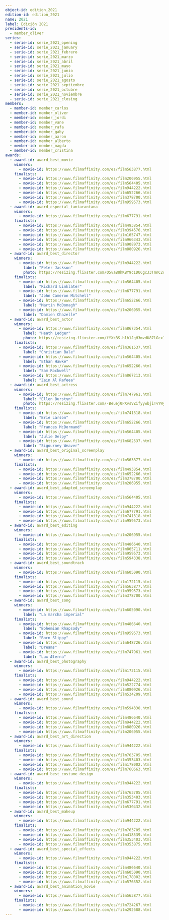 ```yaml
---
object-id: edition_2021
edition-id: edition_2021
name: 2021
label: Edición 2021
presidents-id:
  - member_oliver
series:
  - serie-id: serie_2021_opening
  - serie-id: serie_2021_january
  - serie-id: serie_2021_febrero
  - serie-id: serie_2021_marzo
  - serie-id: serie_2021_abril
  - serie-id: serie_2021_mayo
  - serie-id: serie_2021_junio
  - serie-id: serie_2021_julio
  - serie-id: serie_2021_agosto
  - serie-id: serie_2021_septiembre
  - serie-id: serie_2021_octubre
  - serie-id: serie_2021_noviembre
  - serie-id: serie_2021_closing
members:
  - member-id: member_carlos
  - member-id: member_oliver
  - member-id: member_jordi
  - member-id: member_vane
  - member-id: member_rafa
  - member-id: member_gaby
  - member-id: member_aaron
  - member-id: member_alberto
  - member-id: member_magda
  - member-id: member_cristina
awards:
  - award-id: award_best_movie
    winners:
      - movie-id: https://www.filmaffinity.com/es/film563877.html
    finalists:
      - movie-id: https://www.filmaffinity.com/es/film206955.html
      - movie-id: https://www.filmaffinity.com/es/film564405.html
      - movie-id: https://www.filmaffinity.com/es/film944222.html
      - movie-id: https://www.filmaffinity.com/es/film652266.html
      - movie-id: https://www.filmaffinity.com/es/film378700.html
      - movie-id: https://www.filmaffinity.com/es/film959573.html
  - award-id: award_especial_tantarantana
    winners:
      - movie-id: https://www.filmaffinity.com/es/film677791.html
    finalists:
      - movie-id: https://www.filmaffinity.com/es/film493854.html
      - movie-id: https://www.filmaffinity.com/es/film394576.html
      - movie-id: https://www.filmaffinity.com/es/film165747.html
      - movie-id: https://www.filmaffinity.com/es/film966343.html
      - movie-id: https://www.filmaffinity.com/es/film908973.html
      - movie-id: https://www.filmaffinity.com/es/film880926.html
  - award-id: award_best_director
    winners:
      - movie-id: https://www.filmaffinity.com/es/film944222.html
        label: "Peter Jackson"
        photo: https://resizing.flixster.com/O5vaBUhKBY9c1DUCgcJ3TmnC2q0=/218x280/v2/https://flxt.tmsimg.com/assets/154972_v9_bb.jpg
    finalists:
      - movie-id: https://www.filmaffinity.com/es/film564405.html
        label: "Richard Linklater"
      - movie-id: https://www.filmaffinity.com/es/film677791.html
        label: "John Cameron Mitchell"
      - movie-id: https://www.filmaffinity.com/es/film652266.html
        label: "Martin McDonagh"
      - movie-id: https://www.filmaffinity.com/es/film206955.html
        label: "Damien Chazelle"
  - award-id: award_best_actor
    winners:
      - movie-id: https://www.filmaffinity.com/es/film867354.html
        label: "Heath Ledger"
        photo: https://resizing.flixster.com/fYXkBS-hlh1JgH3mvdU87lGcx1o=/218x280/v2/https://flxt.tmsimg.com/v9/AllPhotos/72079/72079_v9_ba.jpg
    finalists:
      - movie-id: https://www.filmaffinity.com/es/film361537.html
        label: "Christian Bale"
      - movie-id: https://www.filmaffinity.com/es/film564405.html
        label: "Ethan Hawke"
      - movie-id: https://www.filmaffinity.com/es/film652266.html
        label: "Sam Rockwell"
      - movie-id: https://www.filmaffinity.com/es/film867213.html
        label: "Zain Al Rafeea"
  - award-id: award_best_actress
    winners:
      - movie-id: https://www.filmaffinity.com/es/film747961.html
        label: "Ellen Burstyn"
        photo: https://resizing.flixster.com/-Beuej0PXvsVZifyywbjiTvYWy4=/218x280/v2/https://flxt.tmsimg.com/v9/AllPhotos/248/248_v9_bb.jpg
    finalists:
      - movie-id: https://www.filmaffinity.com/es/film741318.html
        label: "Brie Larson"
      - movie-id: https://www.filmaffinity.com/es/film652266.html
        label: "Frances McDormand"
      - movie-id: https://www.filmaffinity.com/es/film564405.html
        label: "Julie Delpy"
      - movie-id: https://www.filmaffinity.com/es/film682537.html
        label: "Sigourney Weaver"
  - award-id: award_best_original_screenplay
    winners:
      - movie-id: https://www.filmaffinity.com/es/film563877.html
    finalists:
      - movie-id: https://www.filmaffinity.com/es/film493854.html
      - movie-id: https://www.filmaffinity.com/es/film652266.html
      - movie-id: https://www.filmaffinity.com/es/film378700.html
      - movie-id: https://www.filmaffinity.com/es/film206955.html
  - award-id: award_best_adapted_screenplay
    winners:
      - movie-id: https://www.filmaffinity.com/es/film564405.html
    finalists:
      - movie-id: https://www.filmaffinity.com/es/film944222.html
      - movie-id: https://www.filmaffinity.com/es/film677791.html
      - movie-id: https://www.filmaffinity.com/es/film741318.html
      - movie-id: https://www.filmaffinity.com/es/film959573.html
  - award-id: award_best_editing
    winners:
      - movie-id: https://www.filmaffinity.com/es/film206955.html
    finalists:
      - movie-id: https://www.filmaffinity.com/es/film486640.html
      - movie-id: https://www.filmaffinity.com/es/film865711.html
      - movie-id: https://www.filmaffinity.com/es/film959573.html
      - movie-id: https://www.filmaffinity.com/es/film594338.html
  - award-id: award_best_soundtrack
    winners:
      - movie-id: https://www.filmaffinity.com/es/film605090.html
    finalists:
      - movie-id: https://www.filmaffinity.com/es/film172115.html
      - movie-id: https://www.filmaffinity.com/es/film563877.html
      - movie-id: https://www.filmaffinity.com/es/film959573.html
      - movie-id: https://www.filmaffinity.com/es/film378700.html
  - award-id: award_best_song
    winners:
      - movie-id: https://www.filmaffinity.com/es/film605090.html
        label: "La marcha imperial"
    finalists:
      - movie-id: https://www.filmaffinity.com/es/film486640.html
        label: "Bohemian Rhapsody"
      - movie-id: https://www.filmaffinity.com/es/film959573.html
        label: "Born Slippy"
      - movie-id: https://www.filmaffinity.com/es/film648726.html
        label: "Dreams"
      - movie-id: https://www.filmaffinity.com/es/film747961.html
        label: "Lux Æterna"
  - award-id: award_best_photography
    winners:
      - movie-id: https://www.filmaffinity.com/es/film172115.html
    finalists:
      - movie-id: https://www.filmaffinity.com/es/film944222.html
      - movie-id: https://www.filmaffinity.com/es/film522774.html
      - movie-id: https://www.filmaffinity.com/es/film880926.html
      - movie-id: https://www.filmaffinity.com/es/film534209.html
  - award-id: award_best_sound
    winners:
      - movie-id: https://www.filmaffinity.com/es/film594338.html
    finalists:
      - movie-id: https://www.filmaffinity.com/es/film486640.html
      - movie-id: https://www.filmaffinity.com/es/film944222.html
      - movie-id: https://www.filmaffinity.com/es/film880926.html
      - movie-id: https://www.filmaffinity.com/es/film206955.html
  - award-id: award_best_art_direction
    winners:
      - movie-id: https://www.filmaffinity.com/es/film944222.html
    finalists:
      - movie-id: https://www.filmaffinity.com/es/film763705.html
      - movie-id: https://www.filmaffinity.com/es/film353403.html
      - movie-id: https://www.filmaffinity.com/es/film178002.html
      - movie-id: https://www.filmaffinity.com/es/film760663.html
  - award-id: award_best_costume_design
    winners:
      - movie-id: https://www.filmaffinity.com/es/film944222.html
    finalists:
      - movie-id: https://www.filmaffinity.com/es/film763705.html
      - movie-id: https://www.filmaffinity.com/es/film353403.html
      - movie-id: https://www.filmaffinity.com/es/film677791.html
      - movie-id: https://www.filmaffinity.com/es/film530432.html
  - award-id: award_best_makeup
    winners:
      - movie-id: https://www.filmaffinity.com/es/film944222.html
    finalists:
      - movie-id: https://www.filmaffinity.com/es/film763705.html
      - movie-id: https://www.filmaffinity.com/es/film418539.html
      - movie-id: https://www.filmaffinity.com/es/film353403.html
      - movie-id: https://www.filmaffinity.com/es/film353875.html
  - award-id: award_best_special_effects
    winners:
      - movie-id: https://www.filmaffinity.com/es/film944222.html
    finalists:
      - movie-id: https://www.filmaffinity.com/es/film486640.html
      - movie-id: https://www.filmaffinity.com/es/film605090.html
      - movie-id: https://www.filmaffinity.com/es/film178002.html
      - movie-id: https://www.filmaffinity.com/es/film576352.html
  - award-id: award_best_animation_movie
    winners:
      - movie-id: https://www.filmaffinity.com/es/film563877.html
    finalists:
      - movie-id: https://www.filmaffinity.com/es/film724267.html
      - movie-id: https://www.filmaffinity.com/es/film292688.html
---
```

